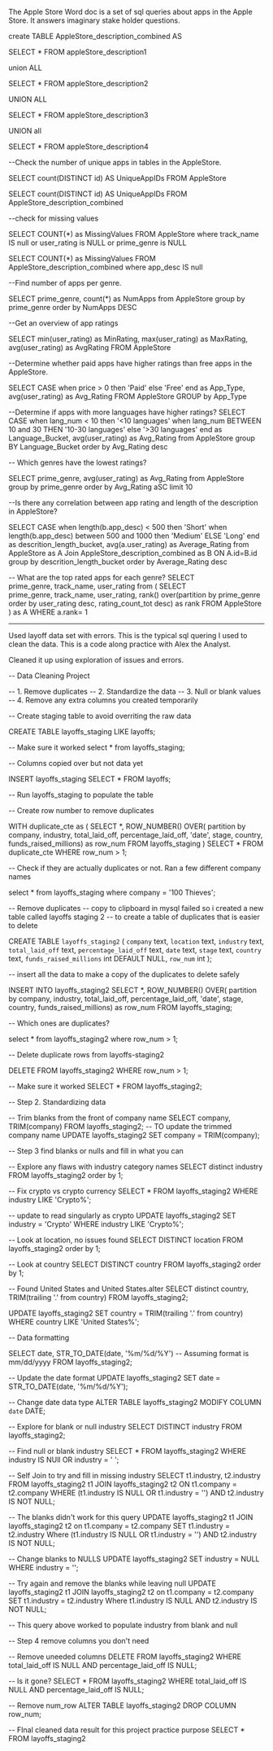 

The Apple Store Word doc is a set of sql queries about apps in the Apple Store.  It answers imaginary stake holder questions.

create TABLE AppleStore_description_combined AS

SELECT * FROM appleStore_description1

union ALL

SELECT * FROM appleStore_description2

UNION ALL

SELECT * FROM appleStore_description3

UNION all 

SELECT * FROM appleStore_description4

--Check the number of unique apps in tables in the AppleStore.

SELECT count(DISTINCT id) AS UniqueAppIDs
FROM AppleStore

SELECT count(DISTINCT id) AS UniqueAppIDs
FROM AppleStore_description_combined

--check for missing values

SELECT COUNT(*) as MissingValues
FROM AppleStore
where track_name IS null or user_rating is NULL or prime_genre is NULL

SELECT COUNT(*) as MissingValues
FROM AppleStore_description_combined
where app_desc IS null

--Find number of apps per genre.

SELECT prime_genre, count(*) as NumApps
from AppleStore
group by prime_genre
order by NumApps DESC

--Get an overview of app ratings

SELECT 
	min(user_rating) as MinRating,
	max(user_rating) as MaxRating,
    avg(user_rating) as AvgRating
FROM AppleStore

--Determine whether paid apps have higher ratings than free apps in the AppleStore.

SELECT CASE
	when price > 0 then 'Paid'
    else 'Free'
    end as App_Type,
    avg(user_rating) as Avg_Rating
FROM AppleStore
GROUP by App_Type

--Determine if apps with more languages have higher ratings?
SELECT CASE	
		when lang_num < 10 then '<10 languages'
    	when lang_num BETWEEN 10 and 30 THEN '10-30 languages'
    	else '>30 languages'
    end as Language_Bucket,
    avg(user_rating) as Avg_Rating
 from AppleStore
 group BY Language_Bucket
 order by Avg_Rating desc
 
 -- Which genres have the lowest ratings?
 
 SELECT prime_genre,
 		avg(user_rating) as Avg_Rating
 from AppleStore
 group by prime_genre
 order by Avg_Rating aSC
 limit 10
 
 --Is there any correlation between app rating and length of the description in AppleStore?
 
 SELECT CASE
 			when length(b.app_desc) < 500 then 'Short'
            when length(b.app_desc) between 500 and 1000 then 'Medium'
 			ELSE 'Long'
        end as descrition_length_bucket,
        avg(a.user_rating) as Average_Rating
 from AppleStore as A
 Join AppleStore_description_combined as B
 	ON A.id=B.id
group by descrition_length_bucket
order by Average_Rating desc

-- What are the top rated apps for each genre?
SELECT	
	prime_genre,
	track_name,
    user_rating
from (
  	SELECT	
  		prime_genre,
  		track_name,
  		user_rating,
  		rank() over(partition by prime_genre order by user_rating desc, rating_count_tot desc) as rank
        FROM AppleStore
      ) as A
WHERE a.rank= 1  
        
***************************************************************************************************

Used layoff data set with errors.  This is the typical sql quering I used to clean the data.  This is a code along practice with Alex the Analyst.

Cleaned it up using exploration of issues and errors.

-- Data Cleaning Project

-- 1. Remove duplicates
-- 2. Standardize the data
-- 3. Null or blank values
-- 4. Remove any extra columns you created temporarily

-- Create staging table to avoid overriting the raw data

CREATE TABLE layoffs_staging
LIKE layoffs;

-- Make sure it worked
select *
from layoffs_staging;

-- Columns copied over but not data yet

INSERT layoffs_staging
SELECT *
FROM layoffs;

-- Run layoffs_staging to populate the table

-- Create row number to remove duplicates

WITH duplicate_cte as
(
SELECT *,
ROW_NUMBER() OVER(
partition by company, industry, total_laid_off, percentage_laid_off, 'date', stage, country, funds_raised_millions) as row_num
FROM layoffs_staging
)
SELECT *
FROM duplicate_cte
WHERE row_num > 1;

-- Check if they are actually duplicates or not. Ran a few different company names

select *
from layoffs_staging
where company = '100 Thieves';

-- Remove duplicates
-- copy to clipboard in mysql failed so i created a new table called layoffs staging 2 
-- to create a table of duplicates that is easier to delete

CREATE TABLE `layoffs_staging2` (
  `company` text,
  `location` text,
  `industry` text,
  `total_laid_off` text,
  `percentage_laid_off` text,
  `date` text,
  `stage` text,
  `country` text,
  `funds_raised_millions` int DEFAULT NULL,
  `row_num` int
);

-- insert all the data to make a copy of the duplicates to delete safely 

INSERT INTO layoffs_staging2
SELECT *,
ROW_NUMBER() OVER(
partition by company, industry, total_laid_off, percentage_laid_off, 'date', stage, country, funds_raised_millions) as row_num
FROM layoffs_staging;

-- Which ones are duplicates?

select *
from layoffs_staging2
where row_num > 1;

-- Delete duplicate rows from layoffs-staging2

DELETE 
FROM layoffs_staging2
WHERE row_num > 1;

-- Make sure it worked
SELECT *
FROM layoffs_staging2;

-- Step 2. Standardizing data

-- Trim blanks from the front of company name
SELECT company, TRIM(company)
FROM layoffs_staging2;
-- TO update the trimmed company name
UPDATE layoffs_staging2
SET company = TRIM(company);

-- Step 3 find blanks or nulls and fill in what you can

-- Explore any flaws with industry category names
SELECT distinct industry
FROM layoffs_staging2
order by 1;

-- Fix crypto vs crypto currency
SELECT *
FROM layoffs_staging2
WHERE industry LIKE 'Crypto%';

-- update to read singularly as crypto
UPDATE layoffs_staging2
SET industry = 'Crypto'
WHERE industry LIKE 'Crypto%';

-- Look at location, no issues found
SELECT DISTINCT location
FROM layoffs_staging2
order by 1;

-- Look at country
SELECT DISTINCT country
FROM layoffs_staging2
order by 1;

-- Found United States and United States.alter
SELECT distinct country, TRIM(trailing '.' from country)
FROM layoffs_staging2;

UPDATE layoffs_staging2
SET country = TRIM(trailing '.' from country)
WHERE country LIKE 'United States%';

-- Data formatting

SELECT date, 
STR_TO_DATE(date, '%m/%d/%Y') -- Assuming format is mm/dd/yyyy
FROM layoffs_staging2;

-- Update the date format
UPDATE layoffs_staging2
SET date = STR_TO_DATE(date, '%m/%d/%Y');

-- Change date data type
ALTER TABLE layoffs_staging2
MODIFY COLUMN `date` DATE;

-- Explore for blank or null industry
SELECT DISTINCT industry
FROM layoffs_staging2;

-- Find null or blank industry
SELECT *
FROM layoffs_staging2
WHERE industry IS NUll OR industry = ' ';

-- Self Join to try and fill in missing industry 
SELECT t1.industry, t2.industry
FROM layoffs_staging2 t1
JOIN layoffs_staging2 t2
	ON t1.company = t2.company
WHERE (t1.industry IS NULL OR t1.industry = '')
AND t2.industry IS NOT NULL;

-- The blanks didn't work for this query
UPDATE layoffs_staging2 t1
JOIN layoffs_staging2 t2
		on t1.company = t2.company
SET t1.industry = t2.industry
Where (t1.industry IS NULL OR t1.industry = '')
AND t2.industry IS NOT NULL;

-- Change blanks to NULLS
UPDATE layoffs_staging2
SET industry = NULL
WHERE industry = '';

--  Try again and remove the blanks while leaving null
UPDATE layoffs_staging2 t1
JOIN layoffs_staging2 t2
		on t1.company = t2.company
SET t1.industry = t2.industry
Where t1.industry IS NULL
AND t2.industry IS NOT NULL;

-- This query above worked to populate industry from blank and null

-- Step 4 remove columns you don't need

-- Remove uneeded columns
DELETE 
FROM layoffs_staging2
WHERE total_laid_off IS NULL 
AND percentage_laid_off IS NULL;

-- Is it gone?
SELECT *
FROM layoffs_staging2
WHERE total_laid_off IS NULL 
AND percentage_laid_off IS NULL;

-- Remove num_row
ALTER TABLE layoffs_staging2
DROP COLUMN row_num;

-- FInal cleaned data result for this project practice purpose
SELECT *
FROM layoffs_staging2

